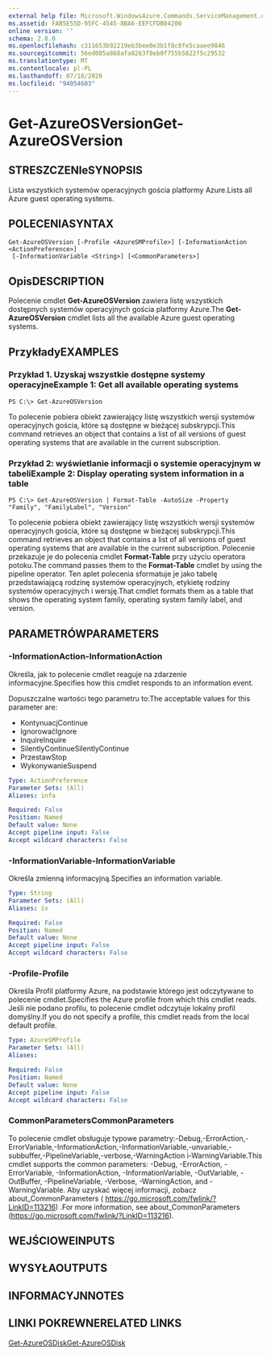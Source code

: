 ```yaml
---
external help file: Microsoft.WindowsAzure.Commands.ServiceManagement.dll-Help.xml
ms.assetid: FAB5E55D-95FC-4545-8BA6-EEFCFDB04200
online version: ''
schema: 2.0.0
ms.openlocfilehash: c311653b92219eb3bee0e3b1f8c8fe5caaee9846
ms.sourcegitcommit: 56ed085a868afa8263f8eb0f755b5822f5c29532
ms.translationtype: MT
ms.contentlocale: pl-PL
ms.lasthandoff: 07/18/2020
ms.locfileid: "94054603"
---
```

# <span data-ttu-id="43a97-101">Get-AzureOSVersion</span><span class="sxs-lookup"><span data-stu-id="43a97-101">Get-AzureOSVersion</span></span>

## <span data-ttu-id="43a97-102">STRESZCZENIe</span><span class="sxs-lookup"><span data-stu-id="43a97-102">SYNOPSIS</span></span>
<span data-ttu-id="43a97-103">Lista wszystkich systemów operacyjnych gościa platformy Azure.</span><span class="sxs-lookup"><span data-stu-id="43a97-103">Lists all Azure guest operating systems.</span></span>

## <span data-ttu-id="43a97-104">POLECENIA</span><span class="sxs-lookup"><span data-stu-id="43a97-104">SYNTAX</span></span>

```
Get-AzureOSVersion [-Profile <AzureSMProfile>] [-InformationAction <ActionPreference>]
 [-InformationVariable <String>] [<CommonParameters>]
```

## <span data-ttu-id="43a97-105">Opis</span><span class="sxs-lookup"><span data-stu-id="43a97-105">DESCRIPTION</span></span>
<span data-ttu-id="43a97-106">Polecenie cmdlet **Get-AzureOSVersion** zawiera listę wszystkich dostępnych systemów operacyjnych gościa platformy Azure.</span><span class="sxs-lookup"><span data-stu-id="43a97-106">The **Get-AzureOSVersion** cmdlet lists all the available Azure guest operating systems.</span></span>

## <span data-ttu-id="43a97-107">Przykłady</span><span class="sxs-lookup"><span data-stu-id="43a97-107">EXAMPLES</span></span>

### <span data-ttu-id="43a97-108">Przykład 1. Uzyskaj wszystkie dostępne systemy operacyjne</span><span class="sxs-lookup"><span data-stu-id="43a97-108">Example 1: Get all available operating systems</span></span>
```
PS C:\> Get-AzureOSVersion
```

<span data-ttu-id="43a97-109">To polecenie pobiera obiekt zawierający listę wszystkich wersji systemów operacyjnych gościa, które są dostępne w bieżącej subskrypcji.</span><span class="sxs-lookup"><span data-stu-id="43a97-109">This command retrieves an object that contains a list of all versions of guest operating systems that are available in the current subscription.</span></span>

### <span data-ttu-id="43a97-110">Przykład 2: wyświetlanie informacji o systemie operacyjnym w tabeli</span><span class="sxs-lookup"><span data-stu-id="43a97-110">Example 2: Display operating system information in a table</span></span>
```
PS C:\> Get-AzureOSVersion | Format-Table -AutoSize -Property "Family", "FamilyLabel", "Version"
```

<span data-ttu-id="43a97-111">To polecenie pobiera obiekt zawierający listę wszystkich wersji systemów operacyjnych gościa, które są dostępne w bieżącej subskrypcji.</span><span class="sxs-lookup"><span data-stu-id="43a97-111">This command retrieves an object that contains a list of all versions of guest operating systems that are available in the current subscription.</span></span>
<span data-ttu-id="43a97-112">Polecenie przekazuje je do polecenia cmdlet **Format-Table** przy użyciu operatora potoku.</span><span class="sxs-lookup"><span data-stu-id="43a97-112">The command passes them to the **Format-Table** cmdlet by using the pipeline operator.</span></span>
<span data-ttu-id="43a97-113">Ten aplet polecenia sformatuje je jako tabelę przedstawiającą rodzinę systemów operacyjnych, etykietę rodziny systemów operacyjnych i wersję.</span><span class="sxs-lookup"><span data-stu-id="43a97-113">That cmdlet formats them as a table that shows the operating system family, operating system family label, and version.</span></span>

## <span data-ttu-id="43a97-114">PARAMETRÓW</span><span class="sxs-lookup"><span data-stu-id="43a97-114">PARAMETERS</span></span>

### <span data-ttu-id="43a97-115">-InformationAction</span><span class="sxs-lookup"><span data-stu-id="43a97-115">-InformationAction</span></span>
<span data-ttu-id="43a97-116">Określa, jak to polecenie cmdlet reaguje na zdarzenie informacyjne.</span><span class="sxs-lookup"><span data-stu-id="43a97-116">Specifies how this cmdlet responds to an information event.</span></span>

<span data-ttu-id="43a97-117">Dopuszczalne wartości tego parametru to:</span><span class="sxs-lookup"><span data-stu-id="43a97-117">The acceptable values for this parameter are:</span></span>

- <span data-ttu-id="43a97-118">Kontynuacj</span><span class="sxs-lookup"><span data-stu-id="43a97-118">Continue</span></span>
- <span data-ttu-id="43a97-119">Ignorować</span><span class="sxs-lookup"><span data-stu-id="43a97-119">Ignore</span></span>
- <span data-ttu-id="43a97-120">Inquire</span><span class="sxs-lookup"><span data-stu-id="43a97-120">Inquire</span></span>
- <span data-ttu-id="43a97-121">SilentlyContinue</span><span class="sxs-lookup"><span data-stu-id="43a97-121">SilentlyContinue</span></span>
- <span data-ttu-id="43a97-122">Przestaw</span><span class="sxs-lookup"><span data-stu-id="43a97-122">Stop</span></span>
- <span data-ttu-id="43a97-123">Wykonywanie</span><span class="sxs-lookup"><span data-stu-id="43a97-123">Suspend</span></span>

```yaml
Type: ActionPreference
Parameter Sets: (All)
Aliases: infa

Required: False
Position: Named
Default value: None
Accept pipeline input: False
Accept wildcard characters: False
```

### <span data-ttu-id="43a97-124">-InformationVariable</span><span class="sxs-lookup"><span data-stu-id="43a97-124">-InformationVariable</span></span>
<span data-ttu-id="43a97-125">Określa zmienną informacyjną.</span><span class="sxs-lookup"><span data-stu-id="43a97-125">Specifies an information variable.</span></span>

```yaml
Type: String
Parameter Sets: (All)
Aliases: iv

Required: False
Position: Named
Default value: None
Accept pipeline input: False
Accept wildcard characters: False
```

### <span data-ttu-id="43a97-126">-Profile</span><span class="sxs-lookup"><span data-stu-id="43a97-126">-Profile</span></span>
<span data-ttu-id="43a97-127">Określa Profil platformy Azure, na podstawie którego jest odczytywane to polecenie cmdlet.</span><span class="sxs-lookup"><span data-stu-id="43a97-127">Specifies the Azure profile from which this cmdlet reads.</span></span>
<span data-ttu-id="43a97-128">Jeśli nie podano profilu, to polecenie cmdlet odczytuje lokalny profil domyślny.</span><span class="sxs-lookup"><span data-stu-id="43a97-128">If you do not specify a profile, this cmdlet reads from the local default profile.</span></span>

```yaml
Type: AzureSMProfile
Parameter Sets: (All)
Aliases: 

Required: False
Position: Named
Default value: None
Accept pipeline input: False
Accept wildcard characters: False
```

### <span data-ttu-id="43a97-129">CommonParameters</span><span class="sxs-lookup"><span data-stu-id="43a97-129">CommonParameters</span></span>
<span data-ttu-id="43a97-130">To polecenie cmdlet obsługuje typowe parametry:-Debug,-ErrorAction,-ErrorVariable,-InformationAction,-InformationVariable,-unvariable,-subbuffer,-PipelineVariable,-verbose,-WarningAction i-WarningVariable.</span><span class="sxs-lookup"><span data-stu-id="43a97-130">This cmdlet supports the common parameters: -Debug, -ErrorAction, -ErrorVariable, -InformationAction, -InformationVariable, -OutVariable, -OutBuffer, -PipelineVariable, -Verbose, -WarningAction, and -WarningVariable.</span></span> <span data-ttu-id="43a97-131">Aby uzyskać więcej informacji, zobacz about_CommonParameters ( https://go.microsoft.com/fwlink/?LinkID=113216) .</span><span class="sxs-lookup"><span data-stu-id="43a97-131">For more information, see about_CommonParameters (https://go.microsoft.com/fwlink/?LinkID=113216).</span></span>

## <span data-ttu-id="43a97-132">WEJŚCIOWE</span><span class="sxs-lookup"><span data-stu-id="43a97-132">INPUTS</span></span>

## <span data-ttu-id="43a97-133">WYSYŁA</span><span class="sxs-lookup"><span data-stu-id="43a97-133">OUTPUTS</span></span>

## <span data-ttu-id="43a97-134">INFORMACYJN</span><span class="sxs-lookup"><span data-stu-id="43a97-134">NOTES</span></span>

## <span data-ttu-id="43a97-135">LINKI POKREWNE</span><span class="sxs-lookup"><span data-stu-id="43a97-135">RELATED LINKS</span></span>

[<span data-ttu-id="43a97-136">Get-AzureOSDisk</span><span class="sxs-lookup"><span data-stu-id="43a97-136">Get-AzureOSDisk</span></span>](./Get-AzureOSDisk.md)


